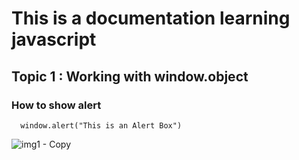 # This is a documentation learning javascript
## Topic 1 : Working with window.object
### How to show alert

```
  window.alert("This is an Alert Box")
```

![img1 - Copy](https://user-images.githubusercontent.com/86069736/143728832-b820104d-f62f-4ccc-9d58-83a18a3a1bac.jpg)

